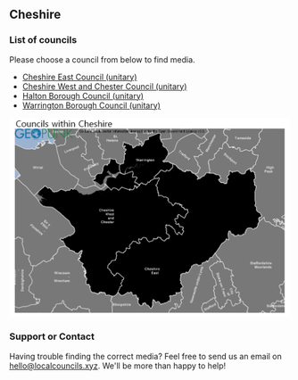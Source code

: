 ## Cheshire

### List of councils

Please choose a council from below to find media.

* [Cheshire East Council (unitary)](https://github.com/SwipeSpark/General-Downloads/tree/main/Local%20Councils%20in%20England/Cheshire/Cheshire%20East%20Council)
* [Cheshire West and Chester Council (unitary)](https://github.com/SwipeSpark/General-Downloads/tree/main/Local%20Councils%20in%20England/Cheshire/Cheshire%20West%20and%20Chester%20Council)
* [Halton Borough Council (unitary)](https://github.com/SwipeSpark/General-Downloads/tree/main/Local%20Councils%20in%20England/Cheshire/Halton%20Borough%20Council)
* [Warrington Borough Council (unitary)](https://github.com/SwipeSpark/General-Downloads/tree/main/Local%20Councils%20in%20England/Cheshire/Warrington%20Borough%20Council)

![Cheshire Map](https://raw.githubusercontent.com/SwipeSpark/General-Downloads/main/Local%20Councils%20in%20England/Cheshire/Council-Map-Cheshire.png)

### Support or Contact

Having trouble finding the correct media? Feel free to send us an email on hello@localcouncils.xyz. We'll be more than happy to help!
